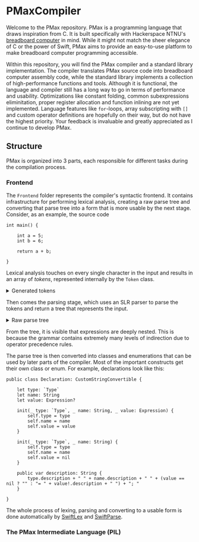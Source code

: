 # PMaxCompiler

Welcome to the PMax repository. PMax is a programming language that draws inspiration from C. It is built specifically with Hackerspace NTNU's [breadboard computer](https://github.com/hackerspace-ntnu/BreadboardComputer) in mind. While it might not match the sheer elegance of C or the power of Swift, PMax aims to provide an easy-to-use platform to make breadboard computer programming accessible. 

Within this repository, you will find the PMax compiler and a standard library implementation. The compiler translates PMax source code into breadboard computer assembly code, while the standard library implements a collection of high-performance functions and tools. Although it is functional, the language and compiler still has a long way to go in terms of performance and usability. Optimizations like constant folding, common subexpressions eliminitation, proper register allocation and function inlining are not yet implemented. Language features like `for`-loops, array subscripting with `[]` and custom operator definitions are hopefully on their way, but do not have the highest priority. Your feedback is invaluable and greatly appreciated as I continue to develop PMax.

## Structure

PMax is organized into 3 parts, each responsible for different tasks during the compilation process.

### Frontend

The `Frontend` folder represents the compiler's syntactic frontend. It contains infrastructure for performing lexical analysis, creating a raw parse tree and converting that parse tree into a form that is more usable by the next stage. Consider, as an example, the source code

```
int main() {
    
    int a = 5;
    int b = 6;
    
    return a + b;
    
}
```

Lexical analysis touches on every single character in the input and results in an array of _tokens_, represented internally by the `Token` class.

<details>
    <summary>Generated tokens</summary>
    <code>
    identifier         int                   ln 1 col 0 -> ln 1 col 2   
    identifier         main                  ln 1 col 4 -> ln 1 col 7   
    (                  (                     ln 1 col 8 -> ln 1 col 8   
    )                  )                     ln 1 col 9 -> ln 1 col 9   
    {                  {                     ln 1 col 11 -> ln 1 col 11 
    identifier         int                   ln 3 col 4 -> ln 3 col 6   
    identifier         a                     ln 3 col 8 -> ln 3 col 8   
    =                  =                     ln 3 col 10 -> ln 3 col 10 
    integer            5                     ln 3 col 12 -> ln 3 col 12 
    ;                  ;                     ln 3 col 13 -> ln 3 col 13 
    identifier         int                   ln 4 col 4 -> ln 4 col 6   
    identifier         b                     ln 4 col 8 -> ln 4 col 8   
    =                  =                     ln 4 col 10 -> ln 4 col 10 
    integer            6                     ln 4 col 12 -> ln 4 col 12 
    ;                  ;                     ln 4 col 13 -> ln 4 col 13 
    return             return                ln 6 col 4 -> ln 6 col 9   
    identifier         a                     ln 6 col 11 -> ln 6 col 11 
    +                  +                     ln 6 col 13 -> ln 6 col 13 
    identifier         b                     ln 6 col 15 -> ln 6 col 15 
    ;                  ;                     ln 6 col 16 -> ln 6 col 16 
    }                  }                     ln 8 col 0 -> ln 8 col 0   
    </code>
</details>

Then comes the parsing stage, which uses an SLR parser to parse the tokens and return a tree that represents the input.

<details>
    <summary>Raw parse tree</summary>
    <code>
    TopLevelStatements                                       
    | TopLevelStatement                                      
    | | Function                                             
    | | | Type                                               
    | | | | identifier                                       
    | | | identifier                                         
    | | | (                                                  
    | | | Parameters                                         
    | | | )                                                  
    | | | {                                                  
    | | | FunctionBodyStatements                             
    | | | | FunctionBodyStatements                           
    | | | | | FunctionBodyStatements                         
    | | | | | | FunctionBodyStatement                        
    | | | | | | | Declaration                                
    | | | | | | | | Type                                     
    | | | | | | | | | identifier                             
    | | | | | | | | identifier                               
    | | | | | | | | =                                        
    | | | | | | | | Expression                               
    | | | | | | | | | CASEBExpression                        
    | | | | | | | | | | CASECExpression                      
    | | | | | | | | | | | CASEDExpression                    
    | | | | | | | | | | | | CASEEExpression                  
    | | | | | | | | | | | | | CASEFExpression                
    | | | | | | | | | | | | | | CASEGExpression              
    | | | | | | | | | | | | | | | CASEHExpression            
    | | | | | | | | | | | | | | | | CASEIExpression          
    | | | | | | | | | | | | | | | | | CASEJExpression        
    | | | | | | | | | | | | | | | | | | CASEKExpression      
    | | | | | | | | | | | | | | | | | | | CASELExpression    
    | | | | | | | | | | | | | | | | | | | | integer          
    | | | | | | | | ;                                        
    | | | | | FunctionBodyStatement                          
    | | | | | | Declaration                                  
    | | | | | | | Type                                       
    | | | | | | | | identifier                               
    | | | | | | | identifier                                 
    | | | | | | | =                                          
    | | | | | | | Expression                                 
    | | | | | | | | CASEBExpression                          
    | | | | | | | | | CASECExpression                        
    | | | | | | | | | | CASEDExpression                      
    | | | | | | | | | | | CASEEExpression                    
    | | | | | | | | | | | | CASEFExpression                  
    | | | | | | | | | | | | | CASEGExpression                
    | | | | | | | | | | | | | | CASEHExpression              
    | | | | | | | | | | | | | | | CASEIExpression            
    | | | | | | | | | | | | | | | | CASEJExpression          
    | | | | | | | | | | | | | | | | | CASEKExpression        
    | | | | | | | | | | | | | | | | | | CASELExpression      
    | | | | | | | | | | | | | | | | | | | integer            
    | | | | | | | ;                                          
    | | | | FunctionBodyStatement                            
    | | | | | Return                                         
    | | | | | | return                                       
    | | | | | | Expression                                   
    | | | | | | | CASEBExpression                            
    | | | | | | | | CASECExpression                          
    | | | | | | | | | CASEDExpression                        
    | | | | | | | | | | CASEEExpression                      
    | | | | | | | | | | | CASEFExpression                    
    | | | | | | | | | | | | CASEGExpression                  
    | | | | | | | | | | | | | CASEHExpression                
    | | | | | | | | | | | | | | CASEIExpression              
    | | | | | | | | | | | | | | | CASEIExpression            
    | | | | | | | | | | | | | | | | CASEJExpression          
    | | | | | | | | | | | | | | | | | CASEKExpression        
    | | | | | | | | | | | | | | | | | | CASELExpression      
    | | | | | | | | | | | | | | | | | | | identifier         
    | | | | | | | | | | | | | | | +                          
    | | | | | | | | | | | | | | | CASEJExpression            
    | | | | | | | | | | | | | | | | CASEKExpression          
    | | | | | | | | | | | | | | | | | CASELExpression        
    | | | | | | | | | | | | | | | | | | identifier           
    | | | | | | ;                                            
    | | | }
    </code>
</details>

From the tree, it is visible that expressions are deeply nested. This is because the grammar contains extremely many levels of indirection due to operator precedence rules.

The parse tree is then converted into classes and enumerations that can be used by later parts of the compiler. Most of the important constructs get their own class or enum. For example, declarations look like this:

```
public class Declaration: CustomStringConvertible {
    
    let type: `Type`
    let name: String
    let value: Expression?
    
    init(_ type: `Type`, _ name: String, _ value: Expression) {
        self.type = type
        self.name = name
        self.value = value
    }
    
    init(_ type: `Type`, _ name: String) {
        self.type = type
        self.name = name
        self.value = nil
    }

    public var description: String {
        type.description + " " + name.description + " " + (value == nil ? "" : "= " + value!.description + " ") + "; "
    }
    
}
```

The whole process of lexing, parsing and converting to a usable form is done automatically by [SwiftLex](https://github.com/Fleli/SwiftLex) and [SwiftParse](https://github.com/Fleli/SwiftParse).

### The PMax Intermediate Language (PIL)


